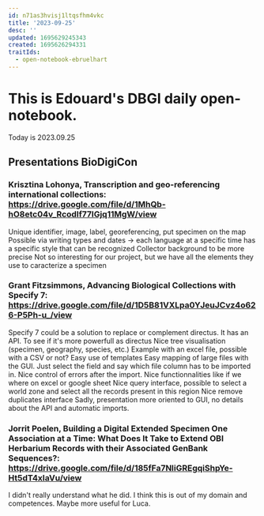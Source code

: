 ```yaml
---
id: n71as3hvisj1ltqsfhm4vkc
title: '2023-09-25'
desc: ''
updated: 1695629245343
created: 1695626294331
traitIds:
  - open-notebook-ebruelhart
---
```


# This is Edouard's DBGI daily open-notebook.

Today is 2023.09.25

## Presentations BioDigiCon

### Krisztina Lohonya, Transcription and geo-referencing international collections: https://drive.google.com/file/d/1MhQb-hO8etc04v_RcodIf77IGjq11MgW/view

Unique identifier, image, label, georeferencing, put specimen on the map
Possible via writing types and dates -> each language at a specific time has a specific style that can be recognized
Collector background to be more precise
Not so interesting for our project, but we have all the elements they use to caracterize a specimen

### Grant Fitzsimmons, Advancing Biological Collections with Specify 7: https://drive.google.com/file/d/1D5B81VXLpa0YJeuJCvz4o626-P5Ph-u_/view

Specify 7 could be a solution to replace or complement directus. It has an API. To see if it's more powerfull as directus
Nice tree visualisation (specimen, geography, species, etc.)
Example with an excel file, possible with a CSV or not?
Easy use of templates
Easy mapping of large files with the GUI. Just select the field and say which file column has to be imported in. Nice control of errors after the import. Nice functionnalities like if we where on excel or google sheet
Nice query interface, possible to select a world zone and select all the records present in this region
Nice remove duplicates interface
Sadly, presentation more oriented to GUI, no details about the API and automatic imports.

### Jorrit Poelen, Building a Digital Extended Specimen One Association at a Time: What Does It Take to Extend OBI Herbarium Records with their Associated GenBank Sequences?: https://drive.google.com/file/d/185fFa7NliGREgqiShpYe-Ht5dT4xIaVu/view

I didn't really understand what he did. I think this is out of my domain and competences. Maybe more useful for Luca.

